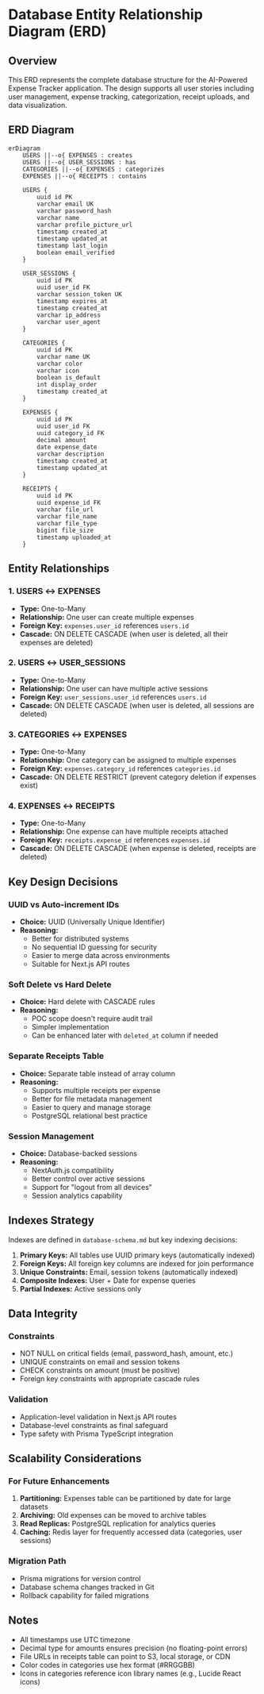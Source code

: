 # Database Entity Relationship Diagram (ERD)

## Overview
This ERD represents the complete database structure for the AI-Powered Expense Tracker application. The design supports all user stories including user management, expense tracking, categorization, receipt uploads, and data visualization.

## ERD Diagram

```mermaid
erDiagram
    USERS ||--o{ EXPENSES : creates
    USERS ||--o{ USER_SESSIONS : has
    CATEGORIES ||--o{ EXPENSES : categorizes
    EXPENSES ||--o{ RECEIPTS : contains
    
    USERS {
        uuid id PK
        varchar email UK
        varchar password_hash
        varchar name
        varchar profile_picture_url
        timestamp created_at
        timestamp updated_at
        timestamp last_login
        boolean email_verified
    }
    
    USER_SESSIONS {
        uuid id PK
        uuid user_id FK
        varchar session_token UK
        timestamp expires_at
        timestamp created_at
        varchar ip_address
        varchar user_agent
    }
    
    CATEGORIES {
        uuid id PK
        varchar name UK
        varchar color
        varchar icon
        boolean is_default
        int display_order
        timestamp created_at
    }
    
    EXPENSES {
        uuid id PK
        uuid user_id FK
        uuid category_id FK
        decimal amount
        date expense_date
        varchar description
        timestamp created_at
        timestamp updated_at
    }
    
    RECEIPTS {
        uuid id PK
        uuid expense_id FK
        varchar file_url
        varchar file_name
        varchar file_type
        bigint file_size
        timestamp uploaded_at
    }
```

## Entity Relationships

### 1. USERS ↔ EXPENSES
- **Type:** One-to-Many
- **Relationship:** One user can create multiple expenses
- **Foreign Key:** `expenses.user_id` references `users.id`
- **Cascade:** ON DELETE CASCADE (when user is deleted, all their expenses are deleted)

### 2. USERS ↔ USER_SESSIONS
- **Type:** One-to-Many
- **Relationship:** One user can have multiple active sessions
- **Foreign Key:** `user_sessions.user_id` references `users.id`
- **Cascade:** ON DELETE CASCADE (when user is deleted, all sessions are deleted)

### 3. CATEGORIES ↔ EXPENSES
- **Type:** One-to-Many
- **Relationship:** One category can be assigned to multiple expenses
- **Foreign Key:** `expenses.category_id` references `categories.id`
- **Cascade:** ON DELETE RESTRICT (prevent category deletion if expenses exist)

### 4. EXPENSES ↔ RECEIPTS
- **Type:** One-to-Many
- **Relationship:** One expense can have multiple receipts attached
- **Foreign Key:** `receipts.expense_id` references `expenses.id`
- **Cascade:** ON DELETE CASCADE (when expense is deleted, receipts are deleted)

## Key Design Decisions

### UUID vs Auto-increment IDs
- **Choice:** UUID (Universally Unique Identifier)
- **Reasoning:** 
  - Better for distributed systems
  - No sequential ID guessing for security
  - Easier to merge data across environments
  - Suitable for Next.js API routes

### Soft Delete vs Hard Delete
- **Choice:** Hard delete with CASCADE rules
- **Reasoning:**
  - POC scope doesn't require audit trail
  - Simpler implementation
  - Can be enhanced later with `deleted_at` column if needed

### Separate Receipts Table
- **Choice:** Separate table instead of array column
- **Reasoning:**
  - Supports multiple receipts per expense
  - Better for file metadata management
  - Easier to query and manage storage
  - PostgreSQL relational best practice

### Session Management
- **Choice:** Database-backed sessions
- **Reasoning:**
  - NextAuth.js compatibility
  - Better control over active sessions
  - Support for "logout from all devices"
  - Session analytics capability

## Indexes Strategy

Indexes are defined in `database-schema.md` but key indexing decisions:

1. **Primary Keys:** All tables use UUID primary keys (automatically indexed)
2. **Foreign Keys:** All foreign key columns are indexed for join performance
3. **Unique Constraints:** Email, session tokens (automatically indexed)
4. **Composite Indexes:** User + Date for expense queries
5. **Partial Indexes:** Active sessions only

## Data Integrity

### Constraints
- NOT NULL on critical fields (email, password_hash, amount, etc.)
- UNIQUE constraints on email and session tokens
- CHECK constraints on amount (must be positive)
- Foreign key constraints with appropriate cascade rules

### Validation
- Application-level validation in Next.js API routes
- Database-level constraints as final safeguard
- Type safety with Prisma TypeScript integration

## Scalability Considerations

### For Future Enhancements
1. **Partitioning:** Expenses table can be partitioned by date for large datasets
2. **Archiving:** Old expenses can be moved to archive tables
3. **Read Replicas:** PostgreSQL replication for analytics queries
4. **Caching:** Redis layer for frequently accessed data (categories, user sessions)

### Migration Path
- Prisma migrations for version control
- Database schema changes tracked in Git
- Rollback capability for failed migrations

## Notes

- All timestamps use UTC timezone
- Decimal type for amounts ensures precision (no floating-point errors)
- File URLs in receipts table can point to S3, local storage, or CDN
- Color codes in categories use hex format (#RRGGBB)
- Icons in categories reference icon library names (e.g., Lucide React icons)

